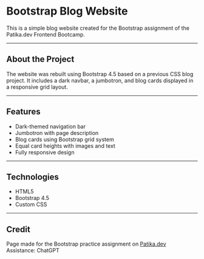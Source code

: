 # Bootstrap Blog Website

This is a simple blog website created for the Bootstrap assignment of the Patika.dev Frontend Bootcamp.

---

## About the Project

The website was rebuilt using Bootstrap 4.5 based on a previous CSS blog project. It includes a dark navbar, a jumbotron, and blog cards displayed in a responsive grid layout.

---

## Features

- Dark-themed navigation bar
- Jumbotron with page description
- Blog cards using Bootstrap grid system
- Equal card heights with images and text
- Fully responsive design

---

## Technologies

- HTML5  
- Bootstrap 4.5  
- Custom CSS

---

## Credit

Page made for the Bootstrap practice assignment on [Patika.dev](https://www.patika.dev)  
Assistance: ChatGPT